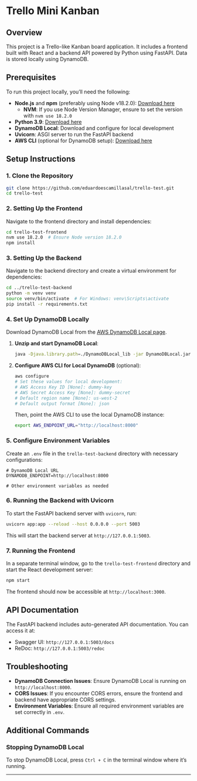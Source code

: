 
# Trello Mini Kanban

## Overview

This project is a Trello-like Kanban board application. It includes a frontend built with React and a backend API powered by Python using FastAPI. Data is stored locally using DynamoDB.

## Prerequisites

To run this project locally, you’ll need the following:

- **Node.js** and **npm** (preferably using Node v18.2.0): [Download here](https://nodejs.org/)
  - **NVM**: If you use Node Version Manager, ensure to set the version with `nvm use 18.2.0`
- **Python 3.9**: [Download here](https://www.python.org/downloads/)
- **DynamoDB Local**: Download and configure for local development
- **Uvicorn**: ASGI server to run the FastAPI backend
- **AWS CLI** (optional for DynamoDB setup): [Download here](https://aws.amazon.com/cli/)

## Setup Instructions

### 1. Clone the Repository

```bash
git clone https://github.com/eduardoescamillasal/trello-test.git
cd trello-test
```

### 2. Setting Up the Frontend

Navigate to the frontend directory and install dependencies:

```bash
cd trello-test-frontend
nvm use 18.2.0  # Ensure Node version 18.2.0
npm install
```

### 3. Setting Up the Backend

Navigate to the backend directory and create a virtual environment for dependencies:

```bash
cd ../trello-test-backend
python -m venv venv
source venv/bin/activate  # For Windows: venv\Scripts\activate
pip install -r requirements.txt
```

### 4. Set Up DynamoDB Locally

Download DynamoDB Local from the [AWS DynamoDB Local page](https://docs.aws.amazon.com/amazondynamodb/latest/developerguide/DynamoDBLocal.html).

1. **Unzip and start DynamoDB Local**:

   ```bash
   java -Djava.library.path=./DynamoDBLocal_lib -jar DynamoDBLocal.jar -sharedDb
   ```

2. **Configure AWS CLI for Local DynamoDB** (optional):

   ```bash
   aws configure
   # Set these values for local development:
   # AWS Access Key ID [None]: dummy-key
   # AWS Secret Access Key [None]: dummy-secret
   # Default region name [None]: us-west-2
   # Default output format [None]: json
   ```

   Then, point the AWS CLI to use the local DynamoDB instance:

   ```bash
   export AWS_ENDPOINT_URL="http://localhost:8000"
   ```

### 5. Configure Environment Variables

Create an `.env` file in the `trello-test-backend` directory with necessary configurations:

```plaintext
# DynamoDB Local URL
DYNAMODB_ENDPOINT=http://localhost:8000

# Other environment variables as needed
```

### 6. Running the Backend with Uvicorn

To start the FastAPI backend server with `uvicorn`, run:

```bash
uvicorn app:app --reload --host 0.0.0.0 --port 5003
```

This will start the backend server at `http://127.0.0.1:5003`.

### 7. Running the Frontend

In a separate terminal window, go to the `trello-test-frontend` directory and start the React development server:

```bash
npm start
```

The frontend should now be accessible at `http://localhost:3000`.

## API Documentation

The FastAPI backend includes auto-generated API documentation. You can access it at:

- Swagger UI: `http://127.0.0.1:5003/docs`
- ReDoc: `http://127.0.0.1:5003/redoc`

## Troubleshooting

- **DynamoDB Connection Issues**: Ensure DynamoDB Local is running on `http://localhost:8000`.
- **CORS Issues**: If you encounter CORS errors, ensure the frontend and backend have appropriate CORS settings.
- **Environment Variables**: Ensure all required environment variables are set correctly in `.env`.

## Additional Commands

### Stopping DynamoDB Local

To stop DynamoDB Local, press `Ctrl + C` in the terminal window where it’s running.



---
